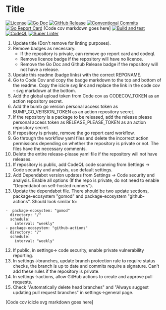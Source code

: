 # Title

[![License](https://img.shields.io/github/license/andrew-field/REPONAME)](./LICENSE)
[![Go Doc](https://pkg.go.dev/badge/github.com/andrew-field/REPONAME?status.svg)](https://pkg.go.dev/github.com/andrew-field/REPONAME "GoDoc")
[![GitHub Release](https://img.shields.io/github/v/release/andrew-field/REPONAME)](https://github.com/andrew-field/REPONAME/releases/latest "GitHub release")
[![Conventional Commits](https://img.shields.io/badge/Conventional%20Commits-1.0.0-yellow.svg)](https://conventionalcommits.org)
[![Go Report Card](https://goreportcard.com/badge/github.com/andrew-field/REPONAME)](https://goreportcard.com/report/github.com/andrew-field/REPONAME)
[Code cov markdown goes here]
[![Build and test](https://github.com/andrew-field/REPONAME/actions/workflows/build-test.yml/badge.svg)](https://github.com/andrew-field/REPONAME/actions/workflows/build-test.yml)
[![CodeQL](https://github.com/andrew-field/REPONAME/actions/workflows/github-code-scanning/codeql/badge.svg)](https://github.com/andrew-field/REPONAME/actions/workflows/github-code-scanning/codeql)
[![Super Linter](https://github.com/andrew-field/REPONAME/actions/workflows/super-linter.yml/badge.svg)](https://github.com/andrew-field/REPONAME/actions/workflows/super-linter.yml)

1. Update title (Don't remove for linting purposes).
2. Remove badges as necessary.
   - If the repository is private, can remove go report card and codeql.
   - Remove licence badge if the repository will have no licence.
   - Remove the Go Doc and Github Release badge if the repository will not have a release.
3. Update this readme (badge links) with the correct REPONAME.
4. Go to Code Cov and copy the badge markdown to the top and bottom of the readme. Copy the icicle svg link and replace the link in the code cov - svg markdown at the bottom.
5. Add the global upload token from Code cov as CODECOV_TOKEN as an action repository secret.
6. Add the bumb go version personal access token as BUMP_GO_VERSION_TOKEN as an action repository secret.
7. If the repository is a package to be released, add the release please personal access token as RELEASE_PLEASE_TOKEN as an action repository secret.
8. If repository is private, remove the go report card workflow.
9. Go through the workflow yaml files and delete the incorrect action permissions depending on whether the repository is private or not. The files have the necessary comments.
10. Delete the entire release-please yaml file if the repository will not have releases.
11. If repository is public, add CodeQL code scanning from Settings -> Code security and analysis, use default settings.
12. Add Dependabot version updates from Settings -> Code security and analysis. Enable all options (If the repo is private, do not need to enable "Dependabot on self-hosted runners").
13. Update the dependabot file. There should be two update sections, package-ecosystem "gomod" and package-ecosystem "github-actions". Should look similar to:
  ```
  -  package-ecosystem: "gomod"
    directory: "/"
    schedule:
      interval: "weekly"
  - package-ecosystem: "github-actions"
    directory: "/"
    schedule:
      interval: "weekly"
  ```
12. If public, in settings-> code security, enable private vulnerability reporting.
13. In settings->branches, update branch protection rule to require status checks, the branch is up to date and commits require a signature. Can't add these rules if the repository is private.
14. In settings->actions, allow GitHub actions to create and approve pull requests.
15. Check "Automatically delete head branches" and "Always suggest updating pull request branches" in settings->general page.

[Code cov icicle svg markdown goes here]
